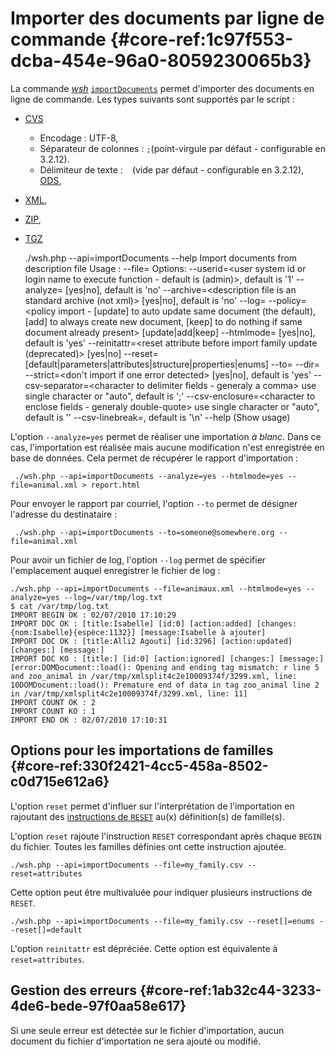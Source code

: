 # Importer des documents par ligne de commande {#core-ref:1c97f553-dcba-454e-96a0-8059230065b3}

La commande [_wsh_][wsh] [`importDocuments`][importdoc] permet d'importer des
documents en ligne de commande. Les types suivants sont supportés par le script
:

*   [CVS][import_csv]
    *   Encodage : UTF-8,
    *   Séparateur de colonnes : `;`(point-virgule par défaut - configurable en <span class="flag from release">3.2.12</span>).
    *   Délimiteur de texte : ` ` (vide par défaut - configurable en <span class="flag from release">3.2.12</span>),
    [ODS][import_csv],
*   [XML][import_xml],
*   [ZIP][import_archive],
*   [TGZ][import_archive]

    ./wsh.php --api=importDocuments --help
    Import documents from description file
    Usage :
        --file=<the description file path>
    Options:
    --userid=<user system id or login name to execute function - default is (admin)>, default is '1'
    --analyze=<analyze only> [yes|no], default is 'no'
    --archive=<description file is an standard archive (not xml)> [yes|no], default is 'no'
    --log=<log file output>
    --policy=<policy import - 
        [update] to auto update same document (the default), 
        [add] to always create new document, 
        [keep] to do nothing if same document already present> [update|add|keep]
    --htmlmode=<analyze report mode in html> [yes|no], default is 'yes'
    --reinitattr=<reset attribute before import family update (deprecated)> [yes|no]
    --reset=<reset options> [default|parameters|attributes|structure|properties|enums] 
    --to=<email address to send report>
    --dir=<folder where imported documents are put>
    --strict=<don't import if one error detected> [yes|no], default is 'yes'
    --csv-separator=<character to delimiter fields - generaly a comma> use single character or "auto", default is ';'
    --csv-enclosure=<character to enclose fields - generaly double-quote> use single character or "auto", default is ''
    --csv-linebreak=<character sequence to be import like CRLF>, default is '\n'
    --help (Show usage) 

L'option `--analyze=yes` permet de réaliser une importation *à blanc*. Dans ce
cas, l'importation est réalisée mais aucune modification n'est enregistrée en
base de données. Cela permet de récupérer le rapport d'importation :

     ./wsh.php --api=importDocuments --analyze=yes --htmlmode=yes --file=animal.xml > report.html

Pour envoyer le rapport par courriel, l'option `--to` permet de désigner
l'adresse du destinataire :

     ./wsh.php --api=importDocuments --to=someone@somewhere.org --file=animal.xml 

Pour avoir un fichier de log, l'option `--log` permet de spécifier l'emplacement
auquel enregistrer le fichier de log :

    ./wsh.php --api=importDocuments --file=animaux.xml --htmlmode=yes --analyze=yes --log=/var/tmp/log.txt
    $ cat /var/tmp/log.txt
    IMPORT BEGIN OK : 02/07/2010 17:10:29
    IMPORT DOC OK : [title:Isabelle] [id:0] [action:added] [changes:{nom:Isabelle}{espèce:1132}] [message:Isabelle à ajouter] 
    IMPORT DOC OK : [title:Alli2 Agouti] [id:3296] [action:updated] [changes:] [message:]
    IMPORT DOC KO : [title:] [id:0] [action:ignored] [changes:] [message:] [error:DOMDocument::load(): Opening and ending tag mismatch: r line 5 and zoo_animal in /var/tmp/xmlsplit4c2e10009374f/3299.xml, line: 10DOMDocument::load(): Premature end of data in tag zoo_animal line 2 in /var/tmp/xmlsplit4c2e10009374f/3299.xml, line: 11]
    IMPORT COUNT OK : 2
    IMPORT COUNT KO : 1
    IMPORT END OK : 02/07/2010 17:10:31

## Options pour les importations de familles {#core-ref:330f2421-4cc5-458a-8502-c0d715e612a6}

L'option `reset` permet d'influer sur l'interprétation de l'importation en
rajoutant des [instructions de `RESET`][resetfam] au(x) définition(s) de famille(s).

L'option `reset` rajoute l'instruction `RESET` correspondant après chaque
`BEGIN` du fichier. Toutes les familles définies ont cette instruction
ajoutée.

    ./wsh.php --api=importDocuments --file=my_family.csv --reset=attributes

Cette option peut être multivaluée pour indiquer plusieurs instructions de
`RESET`.

    ./wsh.php --api=importDocuments --file=my_family.csv --reset[]=enums --reset[]=default

L'option `reinitattr` est dépréciée. Cette option est équivalente à
`reset=attributes`.

## Gestion des erreurs {#core-ref:1ab32c44-3233-4de6-bede-97f0aa58e617}

Si une seule erreur est détectée sur le fichier d'importation, aucun document du
fichier d'importation ne sera ajouté ou modifié.

<!-- links -->
[wsh]:          #core-ref:bab8c1c9-fe71-4629-9773-5cd67a8693bf
[import_csv]:   #core-ref:2fb3284a-2424-44b2-93ae-41dc3969e093
[import_xml]:   #core-ref:81ad5a48-4c0f-468b-90ed-fe462fba7b96
[import_archive]: #core-ref:021b7db1-7baf-48c4-8eb9-4a388355dd86
[resetfam]:     #core-ref:5c661733-772d-42b8-8b3e-b70453ddfd33
[importdoc]:    #core-ref:a14d9475-0431-4aa3-853d-810b61e355a7